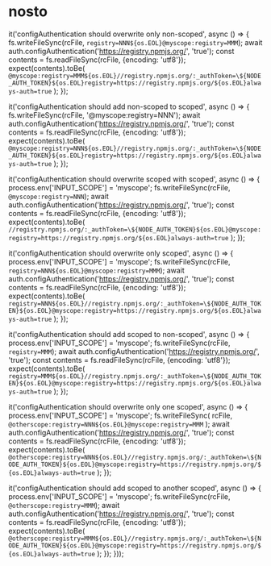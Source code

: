 # nosto
it('configAuthentication should overwrite only non-scoped', async () => {
    fs.writeFileSync(rcFile, `registry=NNN${os.EOL}@myscope:registry=MMM`);
    await auth.configAuthentication('https://registry.npmjs.org/', 'true');
    const contents = fs.readFileSync(rcFile, {encoding: 'utf8'});
    expect(contents).toBe(
      `@myscope:registry=MMM${os.EOL}//registry.npmjs.org/:_authToken=\${NODE_AUTH_TOKEN}${os.EOL}registry=https://registry.npmjs.org/${os.EOL}always-auth=true`
    );
  });

  it('configAuthentication should add non-scoped to scoped', async () => {
    fs.writeFileSync(rcFile, '@myscope:registry=NNN');
    await auth.configAuthentication('https://registry.npmjs.org/', 'true');
    const contents = fs.readFileSync(rcFile, {encoding: 'utf8'});
    expect(contents).toBe(
      `@myscope:registry=NNN${os.EOL}//registry.npmjs.org/:_authToken=\${NODE_AUTH_TOKEN}${os.EOL}registry=https://registry.npmjs.org/${os.EOL}always-auth=true`
    );
  });

  it('configAuthentication should overwrite scoped with scoped', async () => {
    process.env['INPUT_SCOPE'] = 'myscope';
    fs.writeFileSync(rcFile, `@myscope:registry=NNN`);
    await auth.configAuthentication('https://registry.npmjs.org/', 'true');
    const contents = fs.readFileSync(rcFile, {encoding: 'utf8'});
    expect(contents).toBe(
      `//registry.npmjs.org/:_authToken=\${NODE_AUTH_TOKEN}${os.EOL}@myscope:registry=https://registry.npmjs.org/${os.EOL}always-auth=true`
    );
  });

  it('configAuthentication should overwrite only scoped', async () => {
    process.env['INPUT_SCOPE'] = 'myscope';
    fs.writeFileSync(rcFile, `registry=NNN${os.EOL}@myscope:registry=MMM`);
    await auth.configAuthentication('https://registry.npmjs.org/', 'true');
    const contents = fs.readFileSync(rcFile, {encoding: 'utf8'});
    expect(contents).toBe(
      `registry=NNN${os.EOL}//registry.npmjs.org/:_authToken=\${NODE_AUTH_TOKEN}${os.EOL}@myscope:registry=https://registry.npmjs.org/${os.EOL}always-auth=true`
    );
  });

  it('configAuthentication should add scoped to non-scoped', async () => {
    process.env['INPUT_SCOPE'] = 'myscope';
    fs.writeFileSync(rcFile, `registry=MMM`);
    await auth.configAuthentication('https://registry.npmjs.org/', 'true');
    const contents = fs.readFileSync(rcFile, {encoding: 'utf8'});
    expect(contents).toBe(
      `registry=MMM${os.EOL}//registry.npmjs.org/:_authToken=\${NODE_AUTH_TOKEN}${os.EOL}@myscope:registry=https://registry.npmjs.org/${os.EOL}always-auth=true`
    );
  });

  it('configAuthentication should overwrite only one scoped', async () => {
    process.env['INPUT_SCOPE'] = 'myscope';
    fs.writeFileSync(
      rcFile,
      `@otherscope:registry=NNN${os.EOL}@myscope:registry=MMM`
    );
    await auth.configAuthentication('https://registry.npmjs.org/', 'true');
    const contents = fs.readFileSync(rcFile, {encoding: 'utf8'});
    expect(contents).toBe(
      `@otherscope:registry=NNN${os.EOL}//registry.npmjs.org/:_authToken=\${NODE_AUTH_TOKEN}${os.EOL}@myscope:registry=https://registry.npmjs.org/${os.EOL}always-auth=true`
    );
  });

  it('configAuthentication should add scoped to another scoped', async () => {
    process.env['INPUT_SCOPE'] = 'myscope';
    fs.writeFileSync(rcFile, `@otherscope:registry=MMM`);
    await auth.configAuthentication('https://registry.npmjs.org/', 'true');
    const contents = fs.readFileSync(rcFile, {encoding: 'utf8'});
    expect(contents).toBe(
      `@otherscope:registry=MMM${os.EOL}//registry.npmjs.org/:_authToken=\${NODE_AUTH_TOKEN}${os.EOL}@myscope:registry=https://registry.npmjs.org/${os.EOL}always-auth=true`
    );
  });
}));
